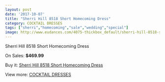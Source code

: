 ```yaml
---
layout: post
date: '2017-10-07'
title: "Sherri Hill 8518 Short Homecoming Dress"
category: COCKTAIL DRESSES
tags: ["sherri","homecoming","sale","wedding","special"]
image: http://www.eudances.com/4075-thickbox_default/sherri-hill-8518-short-homecoming-dress.jpg
---
```

Sherri Hill 8518 Short Homecoming Dress

On Sales: **$469.99**
<a href="https://www.eudances.com/en/cocktail-dresses/1366-sherri-hill-8518-short-homecoming-dress.html"><amp-img layout="responsive" width="600" height="600" src="//www.eudances.com/4075-thickbox_default/sherri-hill-8518-short-homecoming-dress.jpg" alt="Sherri Hill 8518 Short Homecoming Dress 0" /></a>

Buy it: [Sherri Hill 8518 Short Homecoming Dress](https://www.eudances.com/en/cocktail-dresses/1366-sherri-hill-8518-short-homecoming-dress.html "Sherri Hill 8518 Short Homecoming Dress")

View more: [COCKTAIL DRESSES](https://www.eudances.com/en/14-cocktail-dresses "COCKTAIL DRESSES")